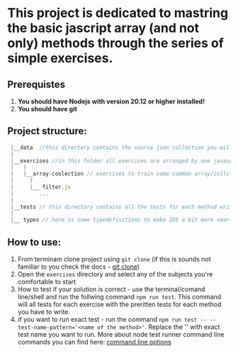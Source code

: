# This project is dedicated to mastring the basic jascript array (and not only) methods through the series of simple exercises.

## Prerequistes

1. **You should have Nodejs with version 20.12 or higher installed!**
2. **You should have git**

## Project structure:

```javascript
 |__data  //this directory contains the sourse json collection you will work with
 |
 |__exercises //in this folder all exercises are arranged by one javascript method
 |   |
 |   |__array-coolection // exercises to train some common array/collction methods
 |     |
 |     |__ filter.js
 |        ...
 |
 |__tests // this directory contains all the tests for each method written in exxxercises, you should not change anything in this directory. But if you are courious and want to learn how to use native test runner form node and wtite your oun tests - welcome.
 |
 |__ types // here is some typedefinitions to make IDE a bit more smart in completion. My intention to use jsdoc was just to use as much native platform fatures as possible. No any tooling which will require any aditional steps in installation / build steps etc...
```

## How to use:

1. From terminam clone project using `git clone` (if this is sounds not familiar to you check the docs - [git clone](https://git-scm.com/docs/git-clone/#_examples))
2. Open the `exercises` directory and select any of the subjects you're comfortable to start
3. How to test if your solution is correct - use the terminal/comand line/shell and run the follwing command `npm run test`. This command will all tests for each exercise with the preritten tests for each method you have to write.
4. if you want to run exact test - run the command `npm run test -- --test-name-pattern='<name of the method>'`. Replace the '<name of the method>' with exact test name you want to run. More about node test runner command line commands you can find here: [command line options](https://nodejs.org/api/cli.html)
